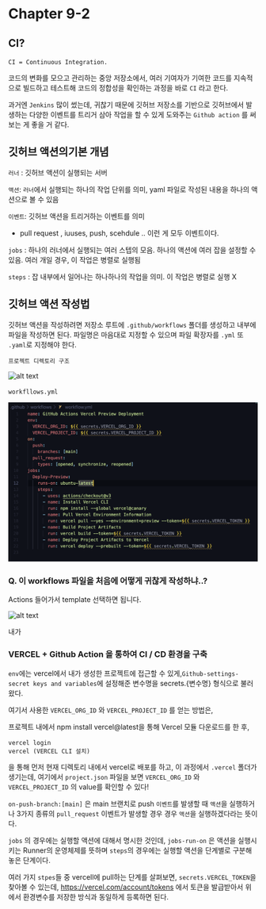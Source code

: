 # Chapter 9-2

## CI? 
```
CI = Continuous Integration.
```


코드의 변화를 모으고 관리하는 중앙 저장소에서, 여러 기여자가 기여한 코드를 지속적으로 빌드하고 테스트해 코드의 정합성을 확인하는 과정을 바로 `CI` 라고 한다.

과거엔 `Jenkins` 많이 썼는데, 귀찮기 때문에 깃허브 저장소를 기반으로 깃허브에서 발생하는 다양한 이벤트를 트리거 삼아 작업을 할 수 있게 도와주는  `Github action` 를 써보는 게 좋을 거 같다. 



## 깃허브 액션의기본 개념 


`러너` : 깃허브 액션이 실행되는 서버 

`액션`: `러너`에서 실행되는 하나의 작업 단위를 의미, yaml 파일로 작성된 내용을 하나의 액션으로 볼 수 있음

`이벤트`: 깃허브 액션을 트리거하는 이벤트를 의미
- pull request  , iuuses, push, scehdule .. 이런 게 모두 이벤트이다.

`jobs` : 하나의 러너에서 실행되는 여러 스텝의 모음. 하나의 액션에 여러 잡을 설정할 수 있음. 여러 개일 경우, 이 작업은 병렬로 실행됨

`steps` : 잡 내부에서 일어나는 하나하나의 작업을 의미. 이 작업은 병렬로 실행 X


## 깃허브 액션 작성법 

깃허브 액션을 작성하려면 저장소 루트에 `.github/workflows` 폴더를 생성하고 내부에 파일을 작성하면 된다. 파일명은 마음대로 지정할 수 있으며 파일 확장자를 `.yml` 또 `.yaml`로 지정해야 한다.


`프로젝트 디렉토리 구조` 

![alt text](<스크린샷 2024-05-09 오후 12.36.10.png>)





`workfllows.yml`



![alt text](image.png)





### Q. 이 workflows 파일을 처음에 어떻게 귀찮게 작성하냐..?



Actions 들어가서 template 선택하면 됩니다.

![alt text](<../스크린샷 2024-05-09 오후 12.42.49.png>)


내가 



### VERCEL + Github Action 을 통하여 CI / CD 환경을 구축


`env`에는 vercel에서 내가 생성한 프로젝트에 접근할 수 있게,`Github-settings-secret keys and variables`에 설정해준 변수명을 secrets.{변수명} 형식으로 불러왔다.

여기서 사용한 `VERCEL_ORG_ID` 와 `VERCEL_PROJECT_ID` 를 얻는 방법은,

프로젝트 내에서 npm install vercel@latest을 통해 Vercel 모듈 다운로드를 한 후, 
```
vercel login
vercel (VERCEL CLI 설치)
```
을 통해 먼저 현재 디렉토리 내에서 vercel로 배포를 하고,
이 과정에서 `.vercel` 폴더가 생기는데, 여기에서 `project.json` 파일을 보면 `VERCEL_ORG_ID` 와 `VERCEL_PROJECT_ID` 의 value를 확인할 수 있다!

`on-push-branch:[main]` 은 main 브랜치로 push `이벤트`를 발생할 때 `액션`을 실행하거나 3가지 종류의 `pull_request` 이벤트가 발생할 경우 경우 `액션`을 실행하겠다라는 뜻이다.

`jobs` 의 경우에는 실행할 액션에 대해서 명시한 것인데, `jobs-run-on` 은 액션을 실행시키는 Runner의 운영체제를 뜻하며 `steps`의 경우에는 실행할 액션을 단계별로 구분해놓은 단계이다. 

여러 가지 `stpes`들 중 vercell에 pull하는 단계를 살펴보면, `secrets.VERCEL_TOKEN`을 찾아볼 수 있는데, https://vercel.com/account/tokens 에서 토큰을 발급받아서 위에서 환경변수를 저장한 방식과 동일하게 등록하면 된다.